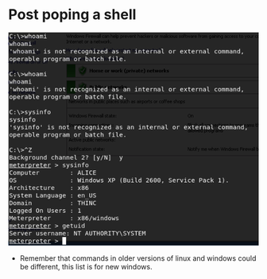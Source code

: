 # Post poping a shell

![](../.gitbook/assets/image%20%2829%29.png)

* Remember that commands in older versions of linux and windows could be different, this list is for new windows.





